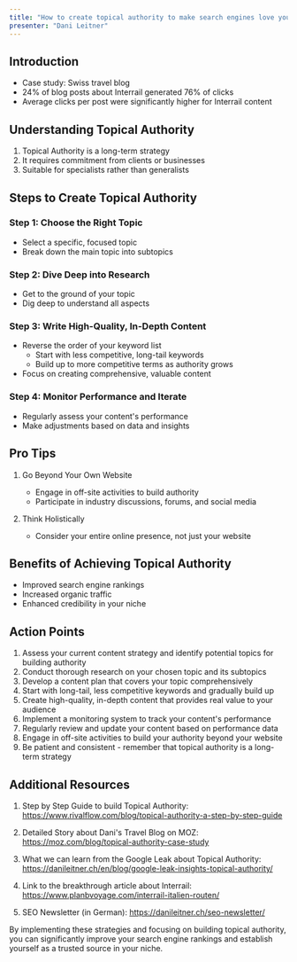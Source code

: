 ```yaml
---
title: "How to create topical authority to make search engines love you: Key Takeaways and Actions"
presenter: "Dani Leitner"
---
```

## Introduction
- Case study: Swiss travel blog
- 24% of blog posts about Interrail generated 76% of clicks
- Average clicks per post were significantly higher for Interrail content

## Understanding Topical Authority

1. Topical Authority is a long-term strategy
2. It requires commitment from clients or businesses
3. Suitable for specialists rather than generalists

## Steps to Create Topical Authority

### Step 1: Choose the Right Topic
- Select a specific, focused topic
- Break down the main topic into subtopics

### Step 2: Dive Deep into Research
- Get to the ground of your topic
- Dig deep to understand all aspects

### Step 3: Write High-Quality, In-Depth Content
- Reverse the order of your keyword list
   - Start with less competitive, long-tail keywords
   - Build up to more competitive terms as authority grows
- Focus on creating comprehensive, valuable content

### Step 4: Monitor Performance and Iterate
- Regularly assess your content's performance
- Make adjustments based on data and insights

## Pro Tips

1. Go Beyond Your Own Website
   - Engage in off-site activities to build authority
   - Participate in industry discussions, forums, and social media

2. Think Holistically
   - Consider your entire online presence, not just your website

## Benefits of Achieving Topical Authority
- Improved search engine rankings
- Increased organic traffic
- Enhanced credibility in your niche

## Action Points

1. Assess your current content strategy and identify potential topics for building authority
2. Conduct thorough research on your chosen topic and its subtopics
3. Develop a content plan that covers your topic comprehensively
4. Start with long-tail, less competitive keywords and gradually build up
5. Create high-quality, in-depth content that provides real value to your audience
6. Implement a monitoring system to track your content's performance
7. Regularly review and update your content based on performance data
8. Engage in off-site activities to build your authority beyond your website
9. Be patient and consistent - remember that topical authority is a long-term strategy

## Additional Resources

1. Step by Step Guide to build Topical Authority:
   https://www.rivalflow.com/blog/topical-authority-a-step-by-step-guide

2. Detailed Story about Dani's Travel Blog on MOZ:
   https://moz.com/blog/topical-authority-case-study

3. What we can learn from the Google Leak about Topical Authority:
   https://danileitner.ch/en/blog/google-leak-insights-topical-authority/

4. Link to the breakthrough article about Interrail:
   https://www.planbvoyage.com/interrail-italien-routen/

5. SEO Newsletter (in German):
   https://danileitner.ch/seo-newsletter/

By implementing these strategies and focusing on building topical authority, you can significantly improve your search engine rankings and establish yourself as a trusted source in your niche.
